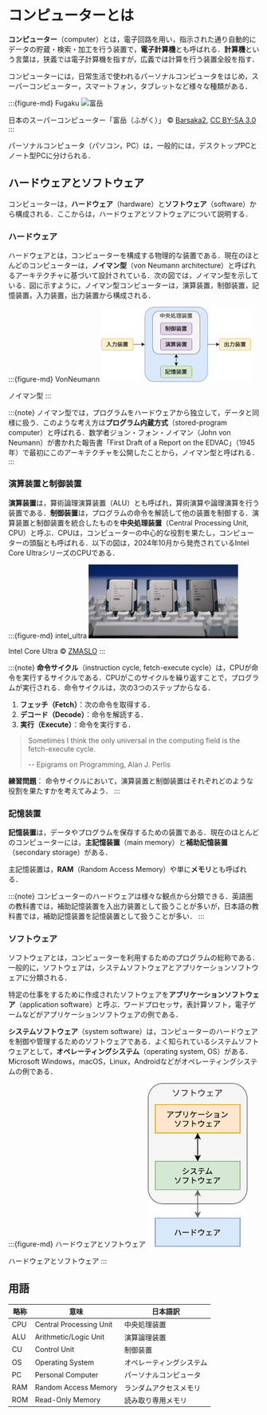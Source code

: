 # コンピューターとは

**コンピューター**（computer）とは，電子回路を用い，指示された通り自動的にデータの貯蔵・検索・加工を行う装置で，**電子計算機**とも呼ばれる．**計算機**という言葉は，狭義では電子計算機を指すが，広義では計算を行う装置全般を指す．

コンピューターには，日常生活で使われるパーソナルコンピュータをはじめ，スーパーコンピューター，スマートフォン，タブレットなど様々な種類がある．

:::{figure-md} Fugaku
<img src="./image/RIKEN_R-CCS_Fugaku.jpg" alt="富岳" width="300px">

日本のスーパーコンピューター「富岳（ふがく）」 © [Barsaka2](https://commons.wikimedia.org/wiki/File:RIKEN_R-CCS_Fugaku.jpg), [CC BY-SA 3.0](https://creativecommons.org/licenses/by-sa/3.0/deed.en)
:::

パーソナルコンピュータ（パソコン，PC）は，一般的には，デスクトップPCとノート型PCに分けられる．

## ハードウェアとソフトウェア

コンピューターは，**ハードウェア**（hardware）と**ソフトウェア**（software）から構成される．ここからは，ハードウェアとソフトウェアについて説明する．

### ハードウェア

ハードウェアとは，コンピューターを構成する物理的な装置である．現在のほとんどのコンピューターは，**ノイマン型**（von Neumann architecture）と呼ばれるアーキテクチャに基づいて設計されている．次の図では，ノイマン型を示している．図に示すように，ノイマン型コンピューターは，演算装置，制御装置，記憶装置，入力装置，出力装置から構成される．

:::{figure-md} VonNeumann
<img src="./image/VonNeumann.svg" alt="ノイマン型アーキテクチャ" width="300px">

ノイマン型
:::

:::{note}
ノイマン型では，プログラムをハードウェアから独立して，データと同様に扱う．このような考え方は**プログラム内蔵方式**（stored-program computer）と呼ばれる．数学者ジョン・フォン・ノイマン（John von Neumann）が書かれた報告書「First Draft of a Report on the EDVAC」（1945年）で最初にこのアーキテクチャを公開したことから，ノイマン型と呼ばれる．
:::

### 演算装置と制御装置

**演算装置**は，算術論理演算装置（ALU）とも呼ばれ，算術演算や論理演算を行う装置である．**制御装置**は，プログラムの命令を解読して他の装置を制御する．演算装置と制御装置を統合したものを**中央処理装置**（Central Processing Unit, CPU）と呼ぶ．CPUは，コンピューターの中心的な役割を果たし，コンピューターの頭脳とも呼ばれる．以下の図は，2024年10月から発売されているIntel Core UltraシリーズのCPUである．

:::{figure-md} intel_ultra
<img src="./image/intel_ultra.png" alt="Intel Core Ultra" width="300px">

Intel Core Ultra © [ZMASLO](https://www.youtube.com/@ZMASLO)
:::

:::{note}
**命令サイクル**（instruction cycle, fetch-execute cycle）は，CPUが命令を実行するサイクルである．CPUがこのサイクルを繰り返すことで，プログラムが実行される．命令サイクルは，次の3つのステップからなる．

1. **フェッチ（Fetch）**：次の命令を取得する．
2. **デコード（Decode）**：命令を解読する．
3. **実行（Execute）**：命令を実行する．

> Sometimes I think the only universal in the computing field is the fetch-execute cycle.
> 
> -- Epigrams on Programming, Alan J. Perlis

**練習問題**：
命令サイクルにおいて，演算装置と制御装置はそれぞれどのような役割を果たすかを考えてみよう．
:::

### 記憶装置

**記憶装置**は，データやプログラムを保存するための装置である．現在のほとんどのコンピューターには，**主記憶装置**（main memory）と**補助記憶装置**（secondary storage）がある．

主記憶装置は，**RAM**（Random Access Memory）や単に**メモリ**とも呼ばれる．


:::{note}
コンピューターのハードウェアは様々な観点から分類できる．英語圏の教科書では，補助記憶装置を入出力装置として扱うことが多いが，日本語の教科書では，補助記憶装置を記憶装置として扱うことが多い．
:::


### ソフトウェア

ソフトウェアとは，コンピューターを利用するためのプログラムの総称である．一般的に，ソフトウェアは，システムソフトウェアとアプリケーションソフトウェアに分類される．

特定の仕事をするために作成されたソフトウェアを**アプリケーションソフトウェア**（application software）と呼ぶ．ワードプロセッサ，表計算ソフト，電子ゲームなどがアプリケーションソフトウェアの例である．

**システムソフトウェア**（system software）は，コンピューターのハードウェアを制御や管理するためのソフトウェアである．よく知られているシステムソフトウェアとして，**オペレーティングシステム**（operating system, OS）がある．Microsoft Windows，macOS，Linux，Androidなどがオペレーティングシステムの例である．

:::{figure-md} ハードウェアとソフトウェア
<img src="./image/hardware_software.svg" alt="ハードウェアとソフトウェア" width="200px">

ハードウェアとソフトウェア
:::

## 用語

| 略称 | 意味                    | 日本語訳                 |
| ---- | ----------------------- | ------------------------ |
| CPU  | Central Processing Unit | 中央処理装置             |
| ALU  | Arithmetic/Logic Unit   | 演算論理装置             |
| CU   | Control Unit            | 制御装置                 |
| OS   | Operating System        | オペレーティングシステム |
| PC   | Personal Computer       | パーソナルコンピュータ   |
| RAM  | Random Access Memory    | ランダムアクセスメモリ   |
| ROM  | Read-Only Memory        | 読み取り専用メモリ       |